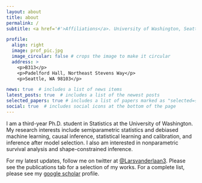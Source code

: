 ```yaml
---
layout: about
title: about
permalink: /
subtitle: <a href='#'>Affiliations</a>. University of Washington, Seattle, Department of Statistics

profile:
  align: right
  image: prof_pic.jpg
  image_circular: false # crops the image to make it circular
  address: >
    <p>B313</p>
    <p>Padelford Hall, Northeast Stevens Way</p>
    <p>Seattle, WA 98103</p>

news: true  # includes a list of news items
latest_posts: true  # includes a list of the newest posts
selected_papers: true # includes a list of papers marked as "selected={true}"
social: true  # includes social icons at the bottom of the page
---
```


I am a third-year Ph.D. student in Statistics at the University of Washington. My research interests include semiparametric statistics and debiased machine learning, causal inference, statistical learning and calibration, and inference after model selection. I also am interested in nonparametric survival analysis and shape-constrained inference.

 

For my latest updates, follow me on twitter at [@Larsvanderlaan3](https://twitter.com/LarsvanderLaan3). Please see the publications tab for a selection of my works. For a complete list, please see my [google scholar](https://scholar.google.com/citations?user=0bwP0i4AAAAJ&hl=en) profile.
